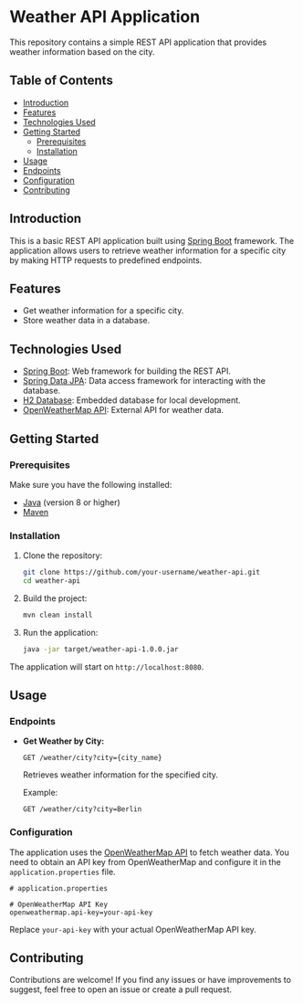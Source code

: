 # Weather API Application

This repository contains a simple REST API application that provides weather information based on the city.

## Table of Contents

- [Introduction](#introduction)
- [Features](#features)
- [Technologies Used](#technologies-used)
- [Getting Started](#getting-started)
  - [Prerequisites](#prerequisites)
  - [Installation](#installation)
- [Usage](#usage)
- [Endpoints](#endpoints)
- [Configuration](#configuration)
- [Contributing](#contributing)

## Introduction

This is a basic REST API application built using [Spring Boot](https://spring.io/projects/spring-boot) framework. The application allows users to retrieve weather information for a specific city by making HTTP requests to predefined endpoints.

## Features

- Get weather information for a specific city.
- Store weather data in a database.

## Technologies Used

- [Spring Boot](https://spring.io/projects/spring-boot): Web framework for building the REST API.
- [Spring Data JPA](https://spring.io/projects/spring-data-jpa): Data access framework for interacting with the database.
- [H2 Database](https://www.h2database.com/): Embedded database for local development.
- [OpenWeatherMap API](https://openweathermap.org/api): External API for weather data.

## Getting Started

### Prerequisites

Make sure you have the following installed:

- [Java](https://www.oracle.com/java/technologies/javase-downloads.html) (version 8 or higher)
- [Maven](https://maven.apache.org/download.cgi)

### Installation

1. Clone the repository:

    ```bash
    git clone https://github.com/your-username/weather-api.git
    cd weather-api
    ```

2. Build the project:

    ```bash
    mvn clean install
    ```

3. Run the application:

    ```bash
    java -jar target/weather-api-1.0.0.jar
    ```

The application will start on `http://localhost:8080`.

## Usage

### Endpoints

- **Get Weather by City:**
  
  ```http
  GET /weather/city?city={city_name}
  ```

  Retrieves weather information for the specified city.

  Example:
  ```http
  GET /weather/city?city=Berlin
  ```

### Configuration

The application uses the [OpenWeatherMap API](https://openweathermap.org/api) to fetch weather data. You need to obtain an API key from OpenWeatherMap and configure it in the `application.properties` file.

```properties
# application.properties

# OpenWeatherMap API Key
openweathermap.api-key=your-api-key
```

Replace `your-api-key` with your actual OpenWeatherMap API key.

## Contributing

Contributions are welcome! If you find any issues or have improvements to suggest, feel free to open an issue or create a pull request.
